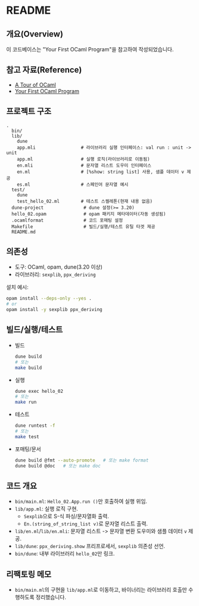 # README

## 개요(Overview)

이 코드베이스는 "Your First OCaml Program"을 참고하여 작성되었습니다.

## 참고 자료(Reference)

- [A Tour of OCaml](https://ocaml.org/docs/tour-of-ocaml)
- [Your First OCaml Program](https://ocaml.org/docs/your-first-program)

## 프로젝트 구조

```text
.
  bin/
  lib/
    dune
    app.mli                 # 라이브러리 실행 인터페이스: val run : unit -> unit
    app.ml                  # 실행 로직(라이브러리로 이동됨)
    en.mli                  # 문자열 리스트 도우미 인터페이스
    en.ml                   # [%show: string list] 사용, 샘플 데이터 v 제공
    es.ml                   # 스페인어 문자열 예시
  test/
    dune
    test_hello_02.ml        # 테스트 스켈레톤(현재 내용 없음)
  dune-project               # dune 설정(>= 3.20)
  hello_02.opam              # opam 패키지 메타데이터(자동 생성됨)
  .ocamlformat               # 코드 포매팅 설정
  Makefile                   # 빌드/실행/테스트 유틸 타겟 제공
  README.md
```

## 의존성

- 도구: OCaml, opam, dune(3.20 이상)
- 라이브러리: `sexplib`, `ppx_deriving`

설치 예시:

```bash
opam install --deps-only --yes .
# or
opam install -y sexplib ppx_deriving
```

## 빌드/실행/테스트

- 빌드

  ```bash
  dune build
  # 또는
  make build
  ```

- 실행

  ```bash
  dune exec hello_02
  # 또는
  make run
  ```

- 테스트

  ```bash
  dune runtest -f
  # 또는
  make test
  ```

- 포매팅/문서

  ```bash
  dune build @fmt --auto-promote   # 또는 make format
  dune build @doc   # 또는 make doc
  ```

## 코드 개요

- `bin/main.ml`: `Hello_02.App.run ()`만 호출하여 실행 위임.
- `lib/app.ml`: 실행 로직 구현.
  - `Sexplib`으로 S-식 파싱/문자열화 출력.
  - `En.(string_of_string_list v)`로 문자열 리스트 출력.
- `lib/en.ml`/`lib/en.mli`: 문자열 리스트 -> 문자열 변환 도우미와 샘플 데이터 `v` 제공.
- `lib/dune`: `ppx_deriving.show` 프리프로세서, `sexplib` 의존성 선언.
- `bin/dune`: 내부 라이브러리 `hello_02`만 링크.

## 리팩토링 메모

- `bin/main.ml`의 구현을 `lib/app.ml`로 이동하고, 바이너리는 라이브러리 호출만 수행하도록 정리했습니다.
